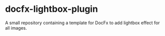 # docfx-lightbox-plugin
A small repository containing a template for DocFx to add lightbox effect for all images.
